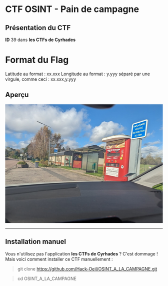 # CTF OSINT - Pain de campagne

## Présentation du CTF 
**ID** 39 dans **les CTFs de Cyrhades**


# Format du Flag
Latitude au format : xx.xxx
Longitude au format : y.yyy
séparé par une virgule, comme ceci : xx.xxx,y.yyy

## Aperçu
![picture.jpg](picture.jpg)



-----------

## Installation manuel
Vous n'utilisez pas l'application **les CTFs de Cyrhades** ? C'est dommage !
Mais voici comment installer ce CTF manuellement :

> git clone https://github.com/Hack-Oeil/OSINT_A_LA_CAMPAGNE.git

> cd OSINT_A_LA_CAMPAGNE
